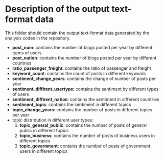 # Description of the output text-format data
This folder should contain the output text-format data generated by the analysis codes in the repository.
* **post_num**: contains the number of blogs posted per year by different types of users
* **post_nation**: contains the number of blogs posted per year by different countries
* **ratio_passenger_freight**: contains the ratio of passenger and freight
* **keyword_count**: contains the count of posts in different keywords
* **sentiment_change_years**: contains the change of number of posts per year
* **sentiment_diffirent_usertype**: contains the sentiment by different types of users
* **sentiment_diffirent_nation**: contains the sentiment in different countries
* **sentiment_topic**: contains the sentiment in different topics
* **topic_change_years**: contains the number of posts in different topics per year
* topic distribution in different user types: 
  1. **topic_general_public**: contains the number of posts of general public in different topics
  2. **topic_business**: contains the number of posts of business users in different topics
  3. **topic_government**: contains the number of posts of government users in different topics